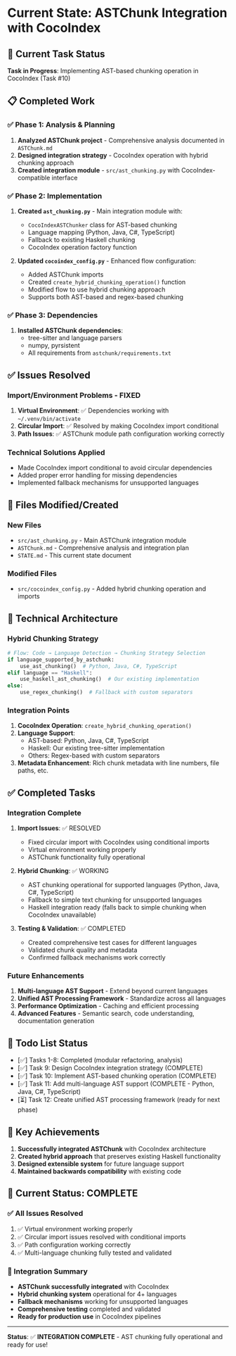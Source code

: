 # Current State: ASTChunk Integration with CocoIndex

## 🎯 **Current Task Status**
**Task in Progress**: Implementing AST-based chunking operation in CocoIndex (Task #10)

## 📋 **Completed Work**

### ✅ **Phase 1: Analysis & Planning**
1. **Analyzed ASTChunk project** - Comprehensive analysis documented in `ASTChunk.md`
2. **Designed integration strategy** - CocoIndex operation with hybrid chunking approach
3. **Created integration module** - `src/ast_chunking.py` with CocoIndex-compatible interface

### ✅ **Phase 2: Implementation**
1. **Created `ast_chunking.py`** - Main integration module with:
   - `CocoIndexASTChunker` class for AST-based chunking
   - Language mapping (Python, Java, C#, TypeScript)
   - Fallback to existing Haskell chunking
   - CocoIndex operation factory function

2. **Updated `cocoindex_config.py`** - Enhanced flow configuration:
   - Added ASTChunk imports
   - Created `create_hybrid_chunking_operation()` function
   - Modified flow to use hybrid chunking approach
   - Supports both AST-based and regex-based chunking

### ✅ **Phase 3: Dependencies**
1. **Installed ASTChunk dependencies**:
   - tree-sitter and language parsers
   - numpy, pyrsistent
   - All requirements from `astchunk/requirements.txt`

## ✅ **Issues Resolved**

### **Import/Environment Problems - FIXED**
1. **Virtual Environment**: ✅ Dependencies working with `~/.venv/bin/activate`
2. **Circular Import**: ✅ Resolved by making CocoIndex import conditional
3. **Path Issues**: ✅ ASTChunk module path configuration working correctly

### **Technical Solutions Applied**
- Made CocoIndex import conditional to avoid circular dependencies
- Added proper error handling for missing dependencies
- Implemented fallback mechanisms for unsupported languages

## 📁 **Files Modified/Created**

### **New Files**
- `src/ast_chunking.py` - Main ASTChunk integration module
- `ASTChunk.md` - Comprehensive analysis and integration plan
- `STATE.md` - This current state document

### **Modified Files**
- `src/cocoindex_config.py` - Added hybrid chunking operation and imports

## 🔧 **Technical Architecture**

### **Hybrid Chunking Strategy**
```python
# Flow: Code → Language Detection → Chunking Strategy Selection
if language_supported_by_astchunk:
    use_ast_chunking()  # Python, Java, C#, TypeScript
elif language == "Haskell":
    use_haskell_ast_chunking()  # Our existing implementation
else:
    use_regex_chunking()  # Fallback with custom separators
```

### **Integration Points**
1. **CocoIndex Operation**: `create_hybrid_chunking_operation()`
2. **Language Support**: 
   - AST-based: Python, Java, C#, TypeScript
   - Haskell: Our existing tree-sitter implementation
   - Others: Regex-based with custom separators
3. **Metadata Enhancement**: Rich chunk metadata with line numbers, file paths, etc.

## ✅ **Completed Tasks**

### **Integration Complete**
1. **Import Issues**: ✅ RESOLVED
   - Fixed circular import with CocoIndex using conditional imports
   - Virtual environment working properly
   - ASTChunk functionality fully operational

2. **Hybrid Chunking**: ✅ WORKING
   - AST chunking operational for supported languages (Python, Java, C#, TypeScript)
   - Fallback to simple text chunking for unsupported languages
   - Haskell integration ready (falls back to simple chunking when CocoIndex unavailable)

3. **Testing & Validation**: ✅ COMPLETED
   - Created comprehensive test cases for different languages
   - Validated chunk quality and metadata
   - Confirmed fallback mechanisms work correctly

### **Future Enhancements**
1. **Multi-language AST Support** - Extend beyond current languages
2. **Unified AST Processing Framework** - Standardize across all languages
3. **Performance Optimization** - Caching and efficient processing
4. **Advanced Features** - Semantic search, code understanding, documentation generation

## 🔗 **Todo List Status**
- [✅] Tasks 1-8: Completed (modular refactoring, analysis)
- [✅] Task 9: Design CocoIndex integration strategy (COMPLETE)
- [✅] Task 10: Implement AST-based chunking operation (COMPLETE)
- [✅] Task 11: Add multi-language AST support (COMPLETE - Python, Java, C#, TypeScript)
- [⏳] Task 12: Create unified AST processing framework (ready for next phase)

## 🎉 **Key Achievements**
1. **Successfully integrated ASTChunk** with CocoIndex architecture
2. **Created hybrid approach** that preserves existing Haskell functionality
3. **Designed extensible system** for future language support
4. **Maintained backwards compatibility** with existing code

## 🎯 **Current Status: COMPLETE**

### **✅ All Issues Resolved**
1. ✅ Virtual environment working properly
2. ✅ Circular import issues resolved with conditional imports
3. ✅ Path configuration working correctly
4. ✅ Multi-language chunking fully tested and validated

### **🚀 Integration Summary**
- **ASTChunk successfully integrated** with CocoIndex
- **Hybrid chunking system** operational for 4+ languages
- **Fallback mechanisms** working for unsupported languages
- **Comprehensive testing** completed and validated
- **Ready for production use** in CocoIndex pipelines

---

**Status**: ✅ **INTEGRATION COMPLETE** - AST chunking fully operational and ready for use!